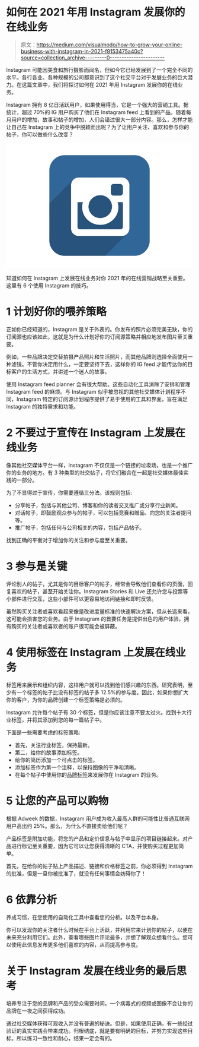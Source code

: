# 如何在 2021 年用 Instagram 发展你的在线业务

> 原文：<https://medium.com/visualmodo/how-to-grow-your-online-business-with-instagram-in-2021-f9153475a40c?source=collection_archive---------0----------------------->

Instagram 可能因美食和旅行摄影而闻名，但如今它已经发展到了一个完全不同的水平。各行各业、各种规模的公司都意识到了这个社交平台对于发展业务的巨大潜力。在这篇文章中，我们将探讨如何在 2021 年用 Instagram 发展你的在线业务。

Instagram 拥有 8 亿日活跃用户，如果使用得当，它是一个强大的营销工具。据统计，超过 70%的 IG 用户购买了他们在 Instagram feed 上看到的产品。随着每月用户的增加，故事和帖子的增加，人们会错过很大一部分内容。那么，怎样才能让自己在 Instagram 上的竞争中脱颖而出呢？为了让用户关注、喜欢和参与你的帖子，你可以做些什么改变？

![](img/6f4fbef79b5f1eeb08123edc3ecd1bfc.png)

知道如何在 Instagram 上发展在线业务对你 2021 年的在线营销战略至关重要。这里有 6 个使用 Instagram 的技巧。

# 1 计划好你的喂养策略

正如你已经知道的，Instagram 是关于外表的。你发布的照片必须完美无缺，你的订阅源也应该如此，这就是为什么计划好你的订阅源策略并相应地发布图片至关重要。

例如，一些品牌决定交替拍摄产品照片和生活照片，而其他品牌则选择全面使用一种滤镜。不管你决定用什么，一定要坚持下去，这样你的 IG feed 才能传达你的目标客户的生活方式，并讲述一个迷人的故事。

使用 Instagram feed planner 会有很大帮助。这些自动化工具消除了安排和管理 Instagram feed 的麻烦。与 Instagram 似乎被忽视的其他社交媒体计划程序不同，Instagram 特定的订阅源计划程序提供了易于使用的工具和界面，旨在满足 Instagram 的独特需求和功能。

# 2 不要过于宣传在 Instagram 上发展在线业务

像其他社交媒体平台一样，Instagram 不仅仅是一个链接的垃圾场，也是一个推广你的业务的地方。有 3 种类型的社交帖子，将它们融合在一起是社交媒体最佳实践的一部分。

为了不显得过于宣传，你需要遵循三分法。该规则包括:

*   分享帖子，包括与其他公司、博客和你的读者交叉推广或分享行业新闻。
*   对话帖子，即鼓励观众参与的帖子，可以包括竞赛和赠品、向您的关注者提问等。
*   推广帖子，包括任何与公司相关的内容，包括产品帖子。

找到正确的平衡对于增加你的关注和参与度至关重要。

# 3 参与是关键

评论别人的帖子，尤其是你的目标客户的帖子，经常会导致他们查看你的页面，回复喜欢的帖子，甚至开始关注你。Instagram Stories 和 Live 还允许您与投票等小部件进行交互，这些小部件可以更容易地访问链接和即时反馈。

虽然购买关注者或喜欢看起来像是改进度量标准的快速解决方案，但从长远来看，这可能会损害您的业务。由于 Instagram 的首要任务是提供出色的用户体验，拥有购买的关注者或喜欢者的账户很可能会被屏蔽。

# 4 使用标签在 Instagram 上发展在线业务

标签用来展示和组织内容，这样用户就可以找到他们感兴趣的东西。研究表明，至少有一个标签的帖子比没有标签的帖子多 12.5%的参与度。因此，如果你想扩大你的客户，为你的品牌创建一个标签策略是必须的。

Instagram 允许每个帖子有 30 个标签，但是你应该注意不要太过火。找到十大行业标签，并将其添加到您的每一篇帖子中。

下面是一些需要考虑的标签策略:

*   首先，关注行业标签，保持最新。
*   第二，给你的故事添加标签。
*   给你的简历添加一个可点击的标签。
*   添加标签作为第一个注释，以保持图像的干净和清晰。
*   在每个帖子中使用你的[品牌标签](https://visualmodo.com/9-top-instagram-feed-themes-to-grab-the-attention-of-users/)来发展你在 Instagram 的业务。

# 5 让您的产品可以购物

根据 Adweek 的数据，Instagram 用户成为收入最高人群的可能性比普通互联网用户高出约 25%。那么，为什么不直接卖给他们呢？

产品标签是附加功能，将您的产品和定价信息与帖子中显示的项目链接起来。对产品进行标记至关重要，因为它可以让您获得清晰的 CTA，并使购买过程更加简单。

首先，在给你的帖子贴上产品描述、链接和价格标签之前，你必须得到 Instagram 的批准，但是一旦你被批准了，就没有任何事情会妨碍你了！

# 6 依靠分析

养成习惯，在您使用的自动化工具中查看您的分析。以及平台本身。

你可以发现你的关注者什么时候在平台上活跃，并利用它来计划你的帖子，以便在未来充分利用它们。此外，查看哪些图片评论最多，并想了解观众想看什么。您可以使用此信息发布更多他们喜欢的内容，从而提高参与度。

# 关于 Instagram 发展在线业务的最后思考

培养专注于您的品牌和产品的受众需要时间。一个病毒式的视频或图像不会让你的品牌在一夜之间获得成功。

通过社交媒体获得可观收入并没有普遍的秘诀。但是，如果使用正确，有一些经过验证的真实实践会带来成功。归根结底，就是要有明确的目标，并努力实现这些目标。所以练习一致性和耐心，结果一定会有的。